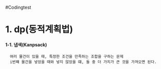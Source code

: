 #Codingtest

#   1. dp(동적계획법)
#### 1-1. 냅색(Kanpsack)
      여러 물건이 있을 때, 특정한 조건을 만족하는 조합을 구하는 문제
      i번쨰 물건을 넣었을 때와 넣지 않았을 떄, 둘 중 더 가치가 큰 것을 가져오면 된다.
